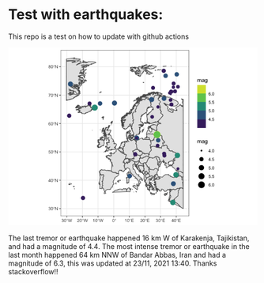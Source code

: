 <!-- README.md is generated from README.Rmd. Please edit that file -->

Test with earthquakes:
======================

This repo is a test on how to update with github actions

![](man/figures/README-unnamed-chunk-2-1.png)

The last tremor or earthquake happened 16 km W of Karakenja, Tajikistan,
and had a magnitude of 4.4. The most intense tremor or earthquake in the
last month happened 64 km NNW of Bandar Abbas, Iran and had a magnitude
of 6.3, this was updated at 23/11, 2021 13:40. Thanks stackoverflow!!
